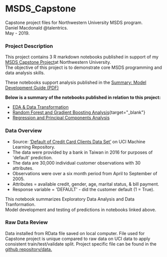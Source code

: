# MSDS_Capstone
Capstone project files for Northwestern University MSDS program.  
Daniel Macdonald @talentrics.  
May - 2019.  

### Project Description

This project contains 3 R markdown notebooks published in support of my [MSDS Capstone Project](https://sps.northwestern.edu/masters/data-science/curriculum-specializations.php)at Northwestern University.   
The objective of this project is to demonstrate core MSDS programming and data analysis skills. 
   
These notebooks support analysis published in the [Summary: Model Development Guide (PDF)](https://github.com/talentrics/MSDS_Capstone_Project/blob/master/Credit_Problem_4_Model_Development_Guide.pdf)
   
**Below is a summary of the notebooks published in relation to this project:**  
   
* [EDA & Data Transformation](https://github.com/talentrics/MSDS_Capstone_Project/blob/master/Credit_Problem_1_EDA.md)
* [Random Forest and Gradient Boosting Analysis](https://github.com/talentrics/MSDS_Capstone_Project/blob/master/Credit_Problem_2_Tree_Models.md){target="_blank"}  
* [Regression and Principal Components Analysis](https://github.com/talentrics/MSDS_Capstone_Project/blob/master/Credit_Problem_3_Regression_Models.md) 
    
### Data Overview

* Source: [‘Default of Credit Card Clients Data Set’](https://archive.ics.uci.edu/ml/datasets/default+of+credit+card+clients) on UCI Machine Learning Repository.   
* The data were provided by a bank in Taiwan in 2016 for purposes of 'default' prediction.
* The data are 30,000 individual customer observations with 30 attributes.
* Observations were over a six month period from April to September of 2005.
* Attributes = available credit, gender, age, marital status, & bill payment. 
* Response variable = 'DEFAULT' - did the customer default (1 = True).   
   
This notebook summarizes Exploratory Data Analysis and Data Tranformation.   
Model development and testing of predictions in notebooks linked above.

### Raw Data Review

Data installed from RData file saved on local computer.  File used for Capstone project is unique compared to raw data on UCI data to apply consistent train/test/validate split.  Project specific file can be found in the [github repository/data.](https://github.com/talentrics/MSDS_Capstone_Project/blob/master/data/credit_card_default.RData) 
